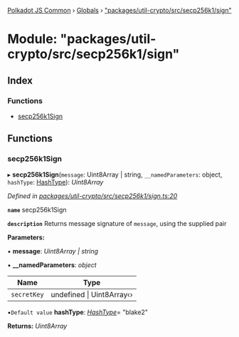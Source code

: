 [Polkadot JS Common](../README.md) › [Globals](../globals.md) › ["packages/util-crypto/src/secp256k1/sign"](_packages_util_crypto_src_secp256k1_sign_.md)

# Module: "packages/util-crypto/src/secp256k1/sign"

## Index

### Functions

* [secp256k1Sign](_packages_util_crypto_src_secp256k1_sign_.md#secp256k1sign)

## Functions

###  secp256k1Sign

▸ **secp256k1Sign**(`message`: Uint8Array | string, `__namedParameters`: object, `hashType`: [HashType](_packages_util_crypto_src_secp256k1_types_.md#hashtype)): *Uint8Array*

*Defined in [packages/util-crypto/src/secp256k1/sign.ts:20](https://github.com/polkadot-js/common/blob/8554d470/packages/util-crypto/src/secp256k1/sign.ts#L20)*

**`name`** secp256k1Sign

**`description`** Returns message signature of `message`, using the supplied pair

**Parameters:**

▪ **message**: *Uint8Array | string*

▪ **__namedParameters**: *object*

Name | Type |
------ | ------ |
`secretKey` | undefined &#124; Uint8Array‹› |

▪`Default value`  **hashType**: *[HashType](_packages_util_crypto_src_secp256k1_types_.md#hashtype)*= "blake2"

**Returns:** *Uint8Array*
